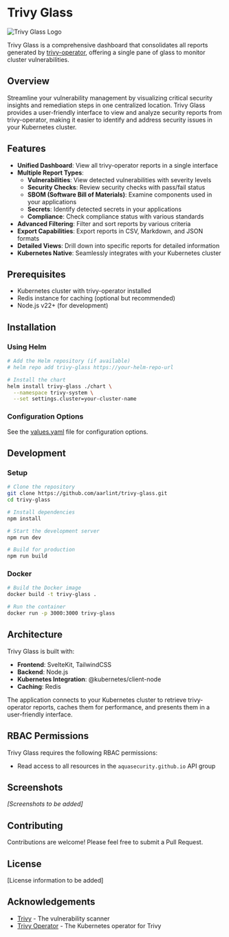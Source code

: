 # Trivy Glass

![Trivy Glass Logo](/static/trivyglass.png)

Trivy Glass is a comprehensive dashboard that consolidates all reports generated by [trivy-operator](https://github.com/aquasecurity/trivy-operator), offering a single pane of glass to monitor cluster vulnerabilities.

## Overview

Streamline your vulnerability management by visualizing critical security insights and remediation steps in one centralized location. Trivy Glass provides a user-friendly interface to view and analyze security reports from trivy-operator, making it easier to identify and address security issues in your Kubernetes cluster.

## Features

- **Unified Dashboard**: View all trivy-operator reports in a single interface
- **Multiple Report Types**:
  - **Vulnerabilities**: View detected vulnerabilities with severity levels
  - **Security Checks**: Review security checks with pass/fail status
  - **SBOM (Software Bill of Materials)**: Examine components used in your applications
  - **Secrets**: Identify detected secrets in your applications
  - **Compliance**: Check compliance status with various standards
- **Advanced Filtering**: Filter and sort reports by various criteria
- **Export Capabilities**: Export reports in CSV, Markdown, and JSON formats
- **Detailed Views**: Drill down into specific reports for detailed information
- **Kubernetes Native**: Seamlessly integrates with your Kubernetes cluster

## Prerequisites

- Kubernetes cluster with trivy-operator installed
- Redis instance for caching (optional but recommended)
- Node.js v22+ (for development)

## Installation

### Using Helm

```bash
# Add the Helm repository (if available)
# helm repo add trivy-glass https://your-helm-repo-url

# Install the chart
helm install trivy-glass ./chart \
  --namespace trivy-system \
  --set settings.cluster=your-cluster-name
```

### Configuration Options

See the [values.yaml](chart/values.yaml) file for configuration options.

## Development

### Setup

```bash
# Clone the repository
git clone https://github.com/aarlint/trivy-glass.git
cd trivy-glass

# Install dependencies
npm install

# Start the development server
npm run dev

# Build for production
npm run build
```

### Docker

```bash
# Build the Docker image
docker build -t trivy-glass .

# Run the container
docker run -p 3000:3000 trivy-glass
```

## Architecture

Trivy Glass is built with:

- **Frontend**: SvelteKit, TailwindCSS
- **Backend**: Node.js
- **Kubernetes Integration**: @kubernetes/client-node
- **Caching**: Redis

The application connects to your Kubernetes cluster to retrieve trivy-operator reports, caches them for performance, and presents them in a user-friendly interface.

## RBAC Permissions

Trivy Glass requires the following RBAC permissions:

- Read access to all resources in the `aquasecurity.github.io` API group

## Screenshots

*[Screenshots to be added]*

## Contributing

Contributions are welcome! Please feel free to submit a Pull Request.

## License

[License information to be added]

## Acknowledgements

- [Trivy](https://github.com/aquasecurity/trivy) - The vulnerability scanner
- [Trivy Operator](https://github.com/aquasecurity/trivy-operator) - The Kubernetes operator for Trivy
